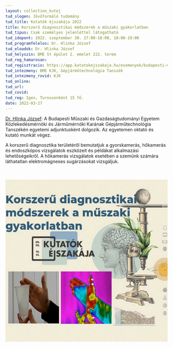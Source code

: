 ```yaml
---
layout: collection_kutej
tud_slogen: Jövőformáló tudomány
tud_title: Kutatók éjszakája 2022
title: Korszerű diagnosztikai módszerek a műszaki gyakorlatban
tud_tipus: Csak személyes jelenléttel látogatható
tud_idopont: 2022. szeptember 30. 17:00-18:00, 18:00-19:00
tud_programfelelos: Dr. Hlinka József
tud_eloadok: Dr. Hlinka József
tud_helyszin: BME St épület 2. emelet 222. terem
tud_reg_hamarosan:
tud_regisztracio: https://app.kutatokejszakaja.hu/esemenyek/budapesti-muszaki-es-gazdasagtudomanyi-egyetem/korszeru-diagnosztikai-modszerek-a-muszaki-gyakorlatban
tud_intezmeny: BME KJK, Gépjárműtechnológia Tanszék
tud_intezmeny_rovid: KJK
tud_online:
tud_url: 
tud_covid:
tud_reg: Igen, Turnusonként 15 fő.
date: 2022-03-27
---
```



<a href="https://auto.bme.hu/" target="_blank"> Dr. Hlinka József</a>: A Budapesti Műszaki és Gazdaságtudományi Egyetem Közlekedésmérnöki és Járműmérnöki Karának Gépjárműtechnológia Tanszékén egyetemi adjunktusként dolgozik. Az egyetemen oktató és kutató munkát végez. 


A korszerű diagnosztika területéről bemutatjuk a gyorskamerás, hőkamerás és endoszkópos vizsgálatok eszközeit és példákat alkalmazási lehetőségeikről. A hőkamerás vizsgálatok esetében a szemünk számára láthatatlan elektromágneses sugárzásokat vizsgáljuk.

<br><br>
<img src="images/Korszdiagnmodszmuszgyak_fejlec.jpg" max-width="500" class="center" max-width="500" class="center">